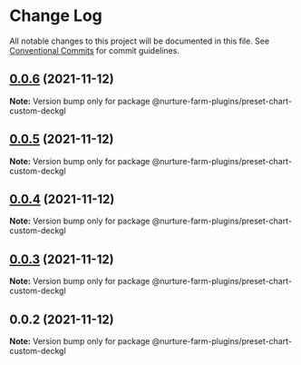 # Change Log

All notable changes to this project will be documented in this file.
See [Conventional Commits](https://conventionalcommits.org) for commit guidelines.

## [0.0.6](https://github.com/abdullah-mukadam/nurture-farm-plugins/compare/@nurture-farm-plugins/preset-chart-custom-deckgl@0.0.5...@nurture-farm-plugins/preset-chart-custom-deckgl@0.0.6) (2021-11-12)

**Note:** Version bump only for package @nurture-farm-plugins/preset-chart-custom-deckgl





## [0.0.5](https://github.com/abdullah-mukadam/nurture-farm-plugins/compare/@nurture-farm-plugins/preset-chart-custom-deckgl@0.0.4...@nurture-farm-plugins/preset-chart-custom-deckgl@0.0.5) (2021-11-12)

**Note:** Version bump only for package @nurture-farm-plugins/preset-chart-custom-deckgl





## [0.0.4](https://github.com/abdullah-mukadam/nurture-farm-plugins/compare/@nurture-farm-plugins/preset-chart-custom-deckgl@0.0.3...@nurture-farm-plugins/preset-chart-custom-deckgl@0.0.4) (2021-11-12)

**Note:** Version bump only for package @nurture-farm-plugins/preset-chart-custom-deckgl





## [0.0.3](https://github.com/abdullah-mukadam/nurture-farm-plugins/compare/@nurture-farm-plugins/preset-chart-custom-deckgl@0.0.2...@nurture-farm-plugins/preset-chart-custom-deckgl@0.0.3) (2021-11-12)

**Note:** Version bump only for package @nurture-farm-plugins/preset-chart-custom-deckgl





## 0.0.2 (2021-11-12)

**Note:** Version bump only for package @nurture-farm-plugins/preset-chart-custom-deckgl
